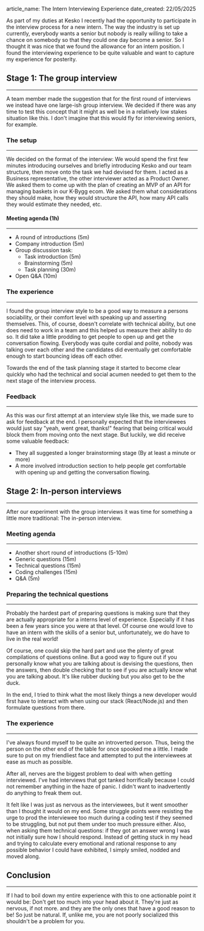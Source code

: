 article_name: The Intern Interviewing Experience
date_created: 22/05/2025

As part of my duties at Kesko I recently had the opportunity to participate in the interview process for a new intern. The way the industry is set up currently, everybody wants a senior but nobody is really willing to take a chance on somebody so that they could one day become a senior. So I thought it was nice that we found the allowance for an intern position. I found the interviewing experience to be quite valuable and want to capture my experience for posterity.

## Stage 1: The group interview
---
A team member made the suggestion that for the first round of interviews we instead have one large-ish group interview. We decided if there was any time to test this concept that it might as well be in a relatively low stakes situation like this. I don't imagine that this would fly for interviewing seniors, for example.

### The setup
---
We decided on the format of the interview: We would spend the first few minutes introducing ourselves and briefly introducing Kesko and our team structure, then move onto the task we had devised for them. I acted as a Business representative, the other interviewer acted as a Product Owner. We asked them to come up with the plan of creating an MVP of an API for managing baskets in our K-Bygg ecom. We asked them what considerations they should make, how they would structure the API, how many API calls they would estimate they needed, etc.

#### Meeting agenda (1h)
---
* A round of introductions (5m)
* Company introduction (5m)
* Group discussion task:
  * Task introduction (5m)
  * Brainstorming (5m)
  * Task planning (30m)
* Open Q&A (10m)

### The experience
---
I found the group interview style to be a good way to measure a persons sociability, or their comfort level with speaking up and asserting themselves. This, of course, doesn't correlate with technical ability, but one does need to work in a team and this helped us measure their ability to do so. It did take a little prodding to get people to open up and get the conversation flowing. Everybody was quite cordial and polite, nobody was talking over each other and the candidates did eventually get comfortable enough to start bouncing ideas off each other.

Towards the end of the task planning stage it started to become clear quickly who had the technical and social acumen needed to get them to the next stage of the interview process.

### Feedback
---
As this was our first attempt at an interview style like this, we made sure to ask for feedback at the end. I personally expected that the interviewees would just say "yeah, went great, thanks!" fearing that being critical would block them from moving onto the next stage. But luckily, we did receive some valuable feedback:

* They all suggested a longer brainstorming stage (By at least a minute or more)
* A more involved introduction section to help people get comfortable with opening up and getting the conversation flowing.

## Stage 2: In-person interviews
---
After our experiment with the group interviews it was time for something a little more traditional: The in-person interview.

### Meeting agenda
---
* Another short round of introductions (5-10m)
* Generic questions (15m)
* Technical questions (15m)
* Coding challenges (15m)
* Q&A (5m)

### Preparing the technical questions
---
Probably the hardest part of preparing questions is making sure that they are actually appropriate for a interns level of experience. Especially if it has been a few years since you were at that level. Of course one would love to have an intern with the skills of a senior but, unfortunately, we do have to live in the real world!

Of course, one could skip the hard part and use the plenty of great compilations of questions online. But a good way to figure out if you personally know what you are talking about is devising the questions, then the answers, then double checking that to see if you are actually know what you are talking about. It's like rubber ducking but you also get to be the duck.

In the end, I tried to think what the most likely things a new developer would first have to interact with when using our stack (React/Node.js) and then formulate questions from there.

### The experience
---
I've always found myself to be quite an introverted person. Thus, being the person on the other end of the table for once spooked me a little. I made sure to put on my friendliest face and attempted to put the interviewees at ease as much as possible.

After all, nerves are the biggest problem to deal with when getting interviewed. I've had interviews that got tanked horrifically because I could not remember anything in the haze of panic. I didn't want to inadvertently do anything to freak them out.

It felt like I was just as nervous as the interviewees, but it went smoother than I thought it would on my end. Some struggle points were resisting the urge to prod the interviewee too much during a coding test if they seemed to be struggling, but not put them under too much pressure either. Also, when asking them technical questions: if they got an answer wrong I was not initially sure how I should respond. Instead of getting stuck in my head and trying to calculate every emotional and rational response to any possible behavior I could have exhibited, I simply smiled, nodded and moved along.

## Conclusion
---
If I had to boil down my entire experience with this to one actionable point it would be: Don't get too much into your head about it. They're just as nervous, if not more. and they are the only ones that have a good reason to be! So just be natural. If, unlike me, you are not poorly socialized this shouldn't be a problem for you.
